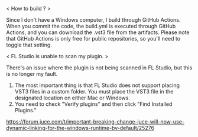 
< How to build ? >

Since I don't have a Windows computer, I build through GitHub Actions. 
When you commit the code, the build.yml is executed through GitHub Actions, 
and you can download the .vst3 file from the artifacts.
Please note that GitHub Actions is only free for public repositories, so you'll need to toggle that setting.

< FL Studio is unable to scan my plugin. >

There's an issue where the plugin is not being scanned in FL Studio, but this is no longer my fault.

1. The most important thing is that FL Studio does not support placing VST3 files in a custom folder. 
   You must place the VST3 file in the designated location on either Mac or Windows. 
2. You need to check "Verify plugins" and then click "Find Installed Plugins."


https://forum.juce.com/t/important-breaking-change-juce-will-now-use-dynamic-linking-for-the-windows-runtime-by-default/25276